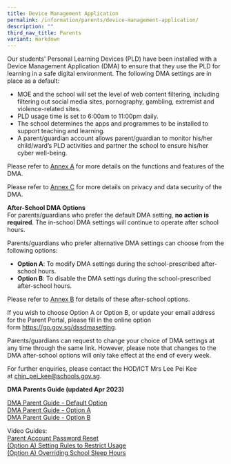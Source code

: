 ```yaml
---
title: Device Management Application
permalink: /information/parents/device-management-application/
description: ""
third_nav_title: Parents
variant: markdown
---
```

<p>Our students' Personal Learning Devices (PLD) have been installed with a Device Management Application (DMA) to ensure that they use the PLD for learning in a safe digital environment.&nbsp;The following DMA settings are in place as a default:</p>
<ul>
<li>MOE and the school will set the level of web content filtering, including filtering out social media sites, pornography, gambling, extremist and violence-related sites.</li>
<li>PLD usage time is set to 6:00am to 11:00pm daily.</li>
<li>The school determines the apps and programmes to be installed to support teaching and learning.</li>
<li>A parent/guardian account allows parent/guardian to monitor his/her child/ward’s PLD activities and partner the school to ensure his/her cyber well-being.</li>
</ul>
<p>Please refer to&nbsp;<a href="/files/DMA%20Annex%20A.pdf" target="_blank" rel="noopener">Annex A</a>&nbsp;for more details on the functions and features of the DMA.</p>

<p>Please refer to&nbsp;<a href="/files/Information/Parents/DMA/DMA%20Annex%20C.pdf" target="_blank" rel="noopener">Annex C</a>&nbsp;for more details on privacy and data security of the DMA.</p>


<p><strong>After-School DMA Options<br></strong>For parents/guardians who prefer the default DMA setting,&nbsp;<strong>no action is required</strong>. The in-school DMA settings will continue to operate after school hours.</p>
<p>Parents/guardians who prefer alternative DMA settings can choose from the following options:&nbsp;</p>
<ul>
<li><strong>Option A</strong>: To modify DMA settings during the school-prescribed after-school hours.&nbsp;</li>
<li><strong>Option B</strong>: To disable the DMA settings during the school-prescribed after-school hours.</li>
</ul>
<p>Please refer to&nbsp;<a href="/files/DMA%20Annex%20B.pdf" target="_blank" rel="noopener">Annex B</a>&nbsp;for details of these after-school options.</p>
<p>If you wish to choose Option A or Option B, or update your email address for the Parent Portal, please fill in the online option form&nbsp;<a href="https://go.gov.sg/dssdmasetting" target="_blank" rel="noopener">https://go.gov.sg/dssdmasetting</a>.&nbsp;</p>
<p>Parents/guardians can request to change your choice of DMA settings at any time through the same link. However, please note that changes to the DMA after-school options will only take effect at the end of every week.</p>
<p>For further enquiries, please contact the HOD/ICT Mrs Lee Pei Kee at&nbsp;<a href="mailto:chin_pei_kee@schools.gov.sg" target="">chin_pei_kee@schools.gov.sg</a>.&nbsp;</p>
<p><strong>DMA Parents Guide (updated Apr 2023)<br></strong>
	
<a href="https://drive.google.com/file/d/1SB92mM1bZ_Xp1zOYVVSDXRiI3Ekmbmex/view?usp=sharing" target="_blank" rel="noopener">DMA Parent Guide - Default Option</a><br><a href="https://drive.google.com/file/d/1sEgHAiU1FKcKzeA5wWhWy-F4hWe6wPiK/view?usp=sharing" target="_blank" rel="noopener">DMA Parent Guide - Option A</a><br><a href="https://drive.google.com/file/d/144qTQkTIIFsFQgZvzBrjf_COeXl9_2kQ/view?usp=sharing" target="_blank" rel="noopener">DMA Parent Guide - Option B</a></p>

Video Guides:
<br><a href="https://drive.google.com/file/d/1cnE-USRqRrwcNUXeNvqAHqi1Oy9Dykv3/view?usp=sharing" target="_blank" rel="noopener">Parent Account Password Reset</a><br><a href="https://drive.google.com/file/d/1ShxwVU534USiPKvS5n2egkGW3TeoBqSQ/view?usp=sharing" target="_blank" rel="noopener">(Option A) Setting Rules to Restrict Usage</a><br><a href="https://drive.google.com/file/d/1SwA6G_OJI3_fPCt2hIiHhPwa-g9ZXZu7/view?usp=sharing" target="_blank" rel="noopener">(Option A) Overriding School Sleep Hours</a>